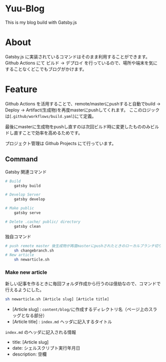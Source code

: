 # Yuu-Blog

This is my blog build with Gatsby.js

# About
Gatsby.js に実装されているコマンドはそのまま利用することができます。  
Github Actions にて ビルド -> デプロイ を行っているので、場所や端末を気にすることなくどこでもブログがかけます。

# Feature
Github Actions を活用することで、remote/masterにpushすると自動でbuild -> Deploy -> Artifact(生成物)を再度masterにpushしてくれます。
ここのロジックは(```.github/workflows/build.yaml```)にて定義。

最後にmasterに生成物をpushし直すのは次回ビルド時に変更したもののみビルドし直すことで効率を高めるためです。

プロジェクト管理は Github Projects にて行っています。

## Command
Gatsby 関連コマンド
```bash
# Build
    gatsby build

# Develop Server
    gatsby develop

# Make public
    gatsby serve

# Delete .cache/ public/ directory
    gatsby clean
```

独自コマンド
```bash
# push remote master 後生成物が再度masterにpushされたときのローカルブランチ切り替え
    sh changebranch.sh
# New article
    sh newarticle.sh
```

### Make new article
新しい記事を作るときに毎回フォルダ作成から行うのは億劫なので、コマンドで行えるようにした。
```bash
sh newarticle.sh [Article slug] [Article title]
```

- [Article slug] : ```content/blog/```に作成するディレクトリ名（ページ上のスラッグとなる部分）
- [Article title] : ```index.md``` ヘッダに記入するタイトル

```index.md``` のヘッダに記入される情報
- title: [Article slug]
- date: シェルスクリプト実行年月日
- description: 空欄